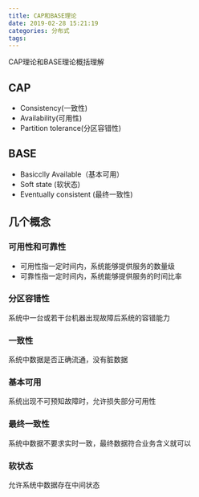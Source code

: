 ```yaml
---
title: CAP和BASE理论
date: 2019-02-28 15:21:19
categories: 分布式
tags:
---
```

CAP理论和BASE理论概括理解
<!-- more -->
## CAP
- Consistency(一致性)
- Availability(可用性)
- Partition tolerance(分区容错性)

## BASE
- Basicclly Available（基本可用）
- Soft state (软状态)
- Eventually consistent (最终一致性)

## 几个概念
### 可用性和可靠性
- 可用性指一定时间内，系统能够提供服务的数量级
- 可靠性指一定时间内，系统能够提供服务的时间比率

### 分区容错性
系统中一台或若干台机器出现故障后系统的容错能力

### 一致性
系统中数据是否正确流通，没有脏数据

### 基本可用
系统出现不可预知故障时，允许损失部分可用性

### 最终一致性
系统中数据不要求实时一致，最终数据符合业务含义就可以

### 软状态
允许系统中数据存在中间状态 
